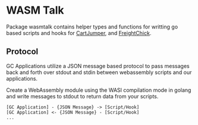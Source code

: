 # WASM Talk

Package wasmtalk contains helper types and functions for writting go based scripts and hooks for [CartJumper](https://cartjumper.com), and [FreightChick](https://freightchick.com).

## Protocol

GC Applications utilize a JSON message based protocol to pass messages back and forth over stdout and stdin between webassembly scripts and our applications.

Create a WebAssembly module using the WASI compilation mode in golang and write messages to stdout to return data from your scripts.

```
[GC Application] - {JSON Message} -> [Script/Hook]
[GC Application] <- {JSON Message} - [Script/Hook]
...

```
